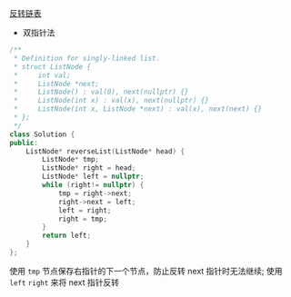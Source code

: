[反转链表](https://leetcode.cn/problems/reverse-linked-list/)

- 双指针法
```c++
/**
 * Definition for singly-linked list.
 * struct ListNode {
 *     int val;
 *     ListNode *next;
 *     ListNode() : val(0), next(nullptr) {}
 *     ListNode(int x) : val(x), next(nullptr) {}
 *     ListNode(int x, ListNode *next) : val(x), next(next) {}
 * };
 */
class Solution {
public:
    ListNode* reverseList(ListNode* head) {
        ListNode* tmp;
        ListNode* right = head;
        ListNode* left = nullptr;
        while (right!= nullptr) {
            tmp = right->next;
            right->next = left;
            left = right;
            right = tmp;
        }
        return left;
    }
};
```

使用 `tmp` 节点保存右指针的下一个节点，防止反转 next 指针时无法继续; 使用 `left` `right` 来将 next 指针反转